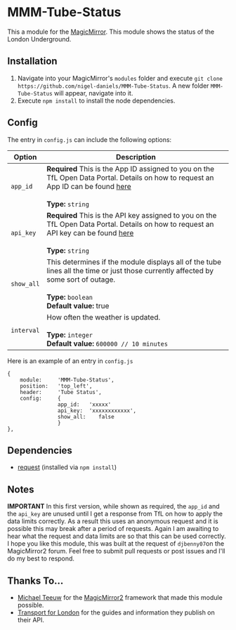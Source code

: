 # MMM-Tube-Status
This a module for the [MagicMirror](https://github.com/MichMich/MagicMirror/tree/develop).   This module shows the status of the London Underground.

## Installation
1. Navigate into your MagicMirror's `modules` folder and execute `git clone https://github.com/nigel-daniels/MMM-Tube-Status`.  A new folder `MMM-Tube-Status` will appear, navigate into it.
2. Execute `npm install` to install the node dependencies.

## Config
The entry in `config.js` can include the following options:

|Option|Description|
|---|---|
|`app_id`|**Required** This is the App ID assigned to you on the TfL Open Data Portal.  Details on how to request an App ID can be found [here](https://api-portal.tfl.gov.uk/docs)<br><br>**Type:** `string`<br>|
|`api_key`|**Required** This is the API key assigned to you on the TfL Open Data Portal.  Details on how to request an API key can be found [here](https://api-portal.tfl.gov.uk/docs)<br><br>**Type:** `string`<br>|
|`show_all`|This determines if the module displays all of the tube lines all the time or just those currently affected by some sort of outage.<br><br>**Type:** `boolean`<br>**Default value:** true|
|`interval`|How often the weather is updated.<br><br>**Type:** `integer`<br>**Default value:** `600000 // 10 minutes`|

Here is an example of an entry in `config.js`
```
{
    module:		'MMM-Tube-Status',
    position:	'top_left',
    header:		'Tube Status',
    config:		{
                app_id:   'xxxxx'
                api_key:  'xxxxxxxxxxxx',
                show_all:	 false
                }
},
```

## Dependencies
- [request](https://www.npmjs.com/package/request) (installed via `npm install`)

## Notes
**IMPORTANT** In this first version, while shown as required, the `app_id` and the `api_key` are unused until I get a response from TfL on how to apply the data limits correctly.  As a result this uses an anonymous request and it is possible this may break after a period of requests.  Again I am awaiting to hear what the request and data limits are so that this can be used correctly.
I hope you like this module, this was built at the request of `djbenny07`on the MagicMirror2 forum.  Feel free to submit pull requests or post issues and I'll do my best to respond.

## Thanks To...
- [Michael Teeuw](https://github.com/MichMich) for the [MagicMirror2](https://github.com/MichMich/MagicMirror/tree/develop) framework that made this module possible.
- [Transport for London](https://tfl.gov.uk) for the guides and information they publish on their API.
